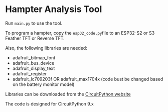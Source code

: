 # Hampter Analysis Tool

Run `main.py` to use the tool.

To program a hampter, copy the `esp32_code.py`file to an ESP32-S2 or S3 Feather TFT or Reverse TFT.

Also, the following libraries are needed:
 - adafruit_bitmap_font
 - adafruit_bus_device
 - adafruit_display_text
 - adafruit_register
 - adafruit_lc709203f OR adafruit_max1704x (code bust be changed based on the battery monitor model)

Libraries can be downloaded from the [CircuitPython website](https://circuitpython.org/libraries)

The code is designed for CircuitPython 9.x
